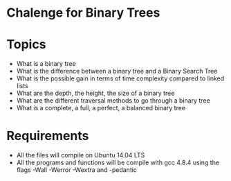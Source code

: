# Chalenge for Binary Trees

# Topics
- What is a binary tree
- What is the difference between a binary tree and a Binary Search Tree
- What is the possible gain in terms of time complexity compared to linked lists
- What are the depth, the height, the size of a binary tree
- What are the different traversal methods to go through a binary tree
- What is a complete, a full, a perfect, a balanced binary tree

# Requirements
- All the files will compile on Ubuntu 14.04 LTS
- All the programs and functions will be compile with gcc 4.8.4 using the flags -Wall -Werror -Wextra and -pedantic
